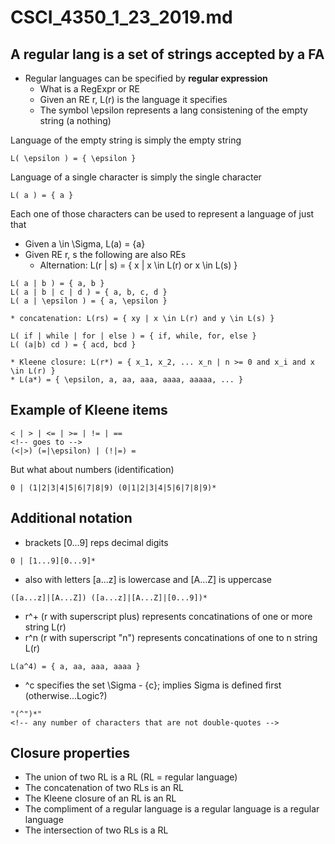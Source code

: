 # CSCI_4350_1_23_2019.md

## A regular lang is a set of strings accepted by a FA

* Regular languages can be specified by __regular expression__
  * What is a RegExpr or RE
  * Given an RE r, L(r) is the language it specifies
  * The symbol \epsilon represents a lang consistening of the empty string (a nothing)

Language of the empty string is simply the empty string

```
L( \epsilon ) = { \epsilon }
```

Language of a single character is simply the single character

```
L( a ) = { a }
```

Each one of those characters can be used to represent a language of just that

  * Given a \in \Sigma, L(a) = {a}
  * Given RE r, s the following are also REs
    * Alternation: L(r | s) = { x | x \in L(r) or x \in L(s) }

```
L( a | b ) = { a, b }
L( a | b | c | d ) = { a, b, c, d }
L( a | \epsilon ) = { a, \epsilon }
```

    * concatenation: L(rs) = { xy | x \in L(r) and y \in L(s) }

```
L( if | while | for | else ) = { if, while, for, else }
L( (a|b) cd ) = { acd, bcd }
```

    * Kleene closure: L(r*) = { x_1, x_2, ... x_n | n >= 0 and x_i and x \in L(r) }
    * L(a*) = { \epsilon, a, aa, aaa, aaaa, aaaaa, ... }

## Example of Kleene items

```
< | > | <= | >= | != | ==
<!-- goes to -->
(<|>) (=|\epsilon) | (!|=) =
```

But what about numbers (identification)

```
0 | (1|2|3|4|5|6|7|8|9) (0|1|2|3|4|5|6|7|8|9)*
```

## Additional notation

  * brackets [0...9] reps decimal digits
```
0 | [1...9][0...9]*
```
  * also with letters [a...z] is lowercase and [A...Z] is uppercase
```
([a...z]|[A...Z]) ([a...z]|[A...Z]|[0...9])*
```
  * r^+ (r with superscript plus) represents concatinations of one or more string L(r)
  * r^n (r with superscript "n") represents concatinations of one to n string L(r)
```
L(a^4) = { a, aa, aaa, aaaa }
```
  * ^c specifies the set \Sigma - {c}; implies Sigma is defined first (otherwise...Logic?)
```
"(^")*"
<!-- any number of characters that are not double-quotes -->
```

## Closure properties

* The union of two RL is a RL (RL = regular language)
* The concatenation of two RLs is an RL
* The Kleene closure of an RL is an RL
* The compliment of a regular language is a regular language is a regular language
* The intersection of two RLs is a RL
